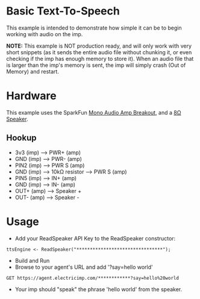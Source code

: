 Basic Text-To-Speech
====================
This example is intended to demonstrate how simple it can be to begin working with audio on the imp.

**NOTE:** This example is NOT production ready, and will only work with very short snippets (as it sends the entire audio file without chunking it, or even checking if the imp has enough memory to store it). When an audio file that is larger than the imp's memory is sent, the imp will simply crash (Out of Memory) and restart.

Hardware
========
This example uses the SparkFun [Mono Audio Amp Breakout](https://www.sparkfun.com/products/11044), and a [8Ω Speaker](https://www.sparkfun.com/products/9151).

Hookup
------

- 3v3 (imp) --> PWR+ (amp)
- GND (imp) --> PWR- (amp)
- PIN2 (imp) --> PWR S (amp)
- GND (imp) --> 10kΩ resistor --> PWR S (amp)
- PIN5 (imp) --> IN+ (amp)
- GND (imp) --> IN- (amp)
- OUT+ (amp) --> Speaker +
- OUT- (amp) --> Speaker -

Usage
=====

- Add your ReadSpeaker API Key to the ReadSpeaker constructor:
```
ttsEngine <- ReadSpeaker("********************************");
```
- Build and Run
- Browse to your agent's URL and add '?say=hello world'
```
GET https://agent.electricimp.com/************?say=hello%20world
```
- Your imp should "speak" the phrase 'hello world' from the speaker.

